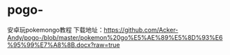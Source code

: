 # pogo-

安卓玩pokemongo教程
下载地址：https://github.com/Acker-Andy/pogo-/blob/master/pokemon%20go%E5%AE%89%E5%8D%93%E6%95%99%E7%A8%8B.docx?raw=true
